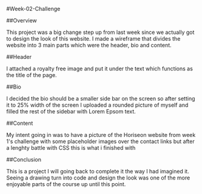 #Week-02-Challenge

##Overview

This project was a big change step up from last week since we actually got to design the look of this website.
I made a wireframe that divides the website into 3 main parts which were the header, bio and content.

##Header

I attached a royalty free image and put it under the text which functions as the title of the page.

##Bio

I decided the bio should be a smaller side bar on the screen so after setting it to 25% width of the screen I uploaded a rounded picture of myself and filled the rest of the sidebar with Lorem Epsom text.

##Content

My intent going in was to have a picture of the Horiseon website from week 1's challenge with some placeholder images over the contact links but after a lenghty battle with CSS this is what i finished with

##Conclusion

This is a project I will going back to complete it the way I had imagined it. Seeing a drawing turn into code and design the look was one of the more enjoyable parts of the course up until this point.
